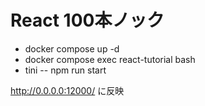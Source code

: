 # React 100本ノック

- docker compose up -d
- docker compose exec react-tutorial bash
- tini -- npm run start

http://0.0.0.0:12000/ に反映
